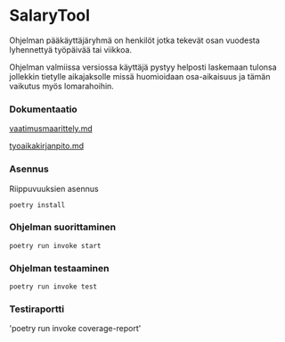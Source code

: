 # SalaryTool


Ohjelman pääkäyttäjäryhmä on henkilöt jotka tekevät osan vuodesta lyhennettyä työpäivää tai viikkoa.

Ohjelman valmiissa versiossa käyttäjä pystyy helposti laskemaan tulonsa jollekkin tietylle aikajaksolle
missä huomioidaan osa-aikaisuus ja tämän vaikutus myös lomarahoihin. 


### Dokumentaatio

[vaatimusmaarittely.md](https://github.com/gitcomits/ot-harjoitustyo/blob/master/SalaryTool/dokumentaatio/vaatimusmaarittely.md)

[tyoaikakirjanpito.md](https://github.com/gitcomits/ot-harjoitustyo/blob/master/SalaryTool/dokumentaatio/tyoaikakirjanpito.md)


### Asennus

Riippuvuuksien asennus

`poetry install`

### Ohjelman suorittaminen

`poetry run invoke start`

  
### Ohjelman testaaminen

`poetry run invoke test`

### Testiraportti

'poetry run invoke coverage-report'


